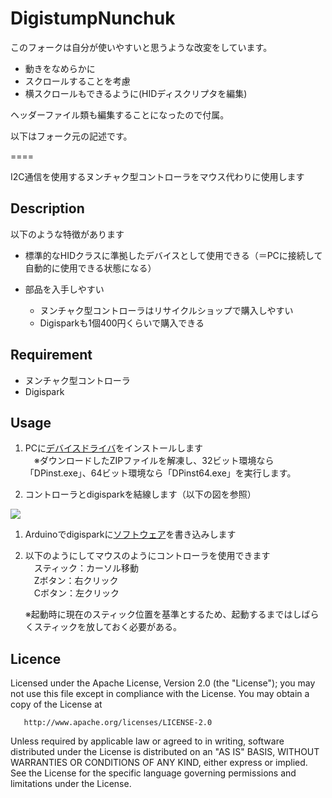 # DigistumpNunchuk

このフォークは自分が使いやすいと思うような改変をしています。

* 動きをなめらかに
* スクロールすることを考慮
* 横スクロールもできるように(HIDディスクリプタを編集)

ヘッダーファイル類も編集することになったので付属。

以下はフォーク元の記述です。

====

I2C通信を使用するヌンチャク型コントローラをマウス代わりに使用します

## Description

以下のような特徴があります

- 標準的なHIDクラスに準拠したデバイスとして使用できる（＝PCに接続して自動的に使用できる状態になる）

- 部品を入手しやすい
    - ヌンチャク型コントローラはリサイクルショップで購入しやすい
    - Digisparkも1個400円くらいで購入できる

## Requirement

* ヌンチャク型コントローラ
* Digispark

## Usage

1. PCに[デバイスドライバ](https://github.com/digistump/DigistumpArduino/blob/master/tools/micronucleus-2.0a4-win.zip?raw=true)をインストールします  
　※ダウンロードしたZIPファイルを解凍し、32ビット環境なら「DPinst.exe」、64ビット環境なら「DPinst64.exe」を実行します。    

1. コントローラとdigisparkを結線します（以下の図を参照）  
<img src="./Digispark&Nunchuck.png" />

1. Arduinoでdigisparkに[ソフトウェア](./src/DigistumpNunchuk/DigistumpNunchuk.ino)を書き込みします  

1. 以下のようにしてマウスのようにコントローラを使用できます  
　スティック：カーソル移動  
　Zボタン：右クリック  
　Cボタン：左クリック  

     ※起動時に現在のスティック位置を基準とするため、起動するまではしばらくスティックを放しておく必要がある。
   
## Licence

   Licensed under the Apache License, Version 2.0 (the "License");
   you may not use this file except in compliance with the License.
   You may obtain a copy of the License at

       http://www.apache.org/licenses/LICENSE-2.0

   Unless required by applicable law or agreed to in writing, software
   distributed under the License is distributed on an "AS IS" BASIS,
   WITHOUT WARRANTIES OR CONDITIONS OF ANY KIND, either express or implied.
   See the License for the specific language governing permissions and
   limitations under the License.

